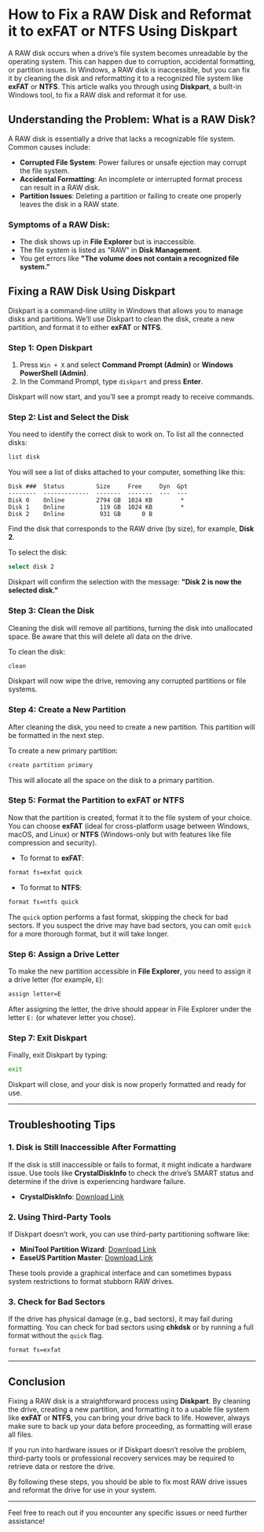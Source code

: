 
# How to Fix a RAW Disk and Reformat it to exFAT or NTFS Using Diskpart

A RAW disk occurs when a drive’s file system becomes unreadable by the operating system. This can happen due to corruption, accidental formatting, or partition issues. In Windows, a RAW disk is inaccessible, but you can fix it by cleaning the disk and reformatting it to a recognized file system like **exFAT** or **NTFS**. This article walks you through using **Diskpart**, a built-in Windows tool, to fix a RAW disk and reformat it for use.

## Understanding the Problem: What is a RAW Disk?

A RAW disk is essentially a drive that lacks a recognizable file system. Common causes include:

- **Corrupted File System**: Power failures or unsafe ejection may corrupt the file system.
- **Accidental Formatting**: An incomplete or interrupted format process can result in a RAW disk.
- **Partition Issues**: Deleting a partition or failing to create one properly leaves the disk in a RAW state.

### Symptoms of a RAW Disk:
- The disk shows up in **File Explorer** but is inaccessible.
- The file system is listed as "RAW" in **Disk Management**.
- You get errors like **"The volume does not contain a recognized file system."**

## Fixing a RAW Disk Using Diskpart

Diskpart is a command-line utility in Windows that allows you to manage disks and partitions. We’ll use Diskpart to clean the disk, create a new partition, and format it to either **exFAT** or **NTFS**.

### **Step 1: Open Diskpart**

1. Press `Win + X` and select **Command Prompt (Admin)** or **Windows PowerShell (Admin)**.
2. In the Command Prompt, type `diskpart` and press **Enter**.

Diskpart will now start, and you’ll see a prompt ready to receive commands.

### **Step 2: List and Select the Disk**

You need to identify the correct disk to work on. To list all the connected disks:

```bash
list disk
```

You will see a list of disks attached to your computer, something like this:

```
Disk ###  Status         Size     Free     Dyn  Gpt
--------  -------------  -------  -------  ---  ---
Disk 0    Online         2794 GB  1024 KB        *
Disk 1    Online          119 GB  1024 KB        *
Disk 2    Online          931 GB      0 B
```

Find the disk that corresponds to the RAW drive (by size), for example, **Disk 2**.

To select the disk:

```bash
select disk 2
```

Diskpart will confirm the selection with the message: **"Disk 2 is now the selected disk."**

### **Step 3: Clean the Disk**

Cleaning the disk will remove all partitions, turning the disk into unallocated space. Be aware that this will delete all data on the drive.

To clean the disk:

```bash
clean
```

Diskpart will now wipe the drive, removing any corrupted partitions or file systems.

### **Step 4: Create a New Partition**

After cleaning the disk, you need to create a new partition. This partition will be formatted in the next step.

To create a new primary partition:

```bash
create partition primary
```

This will allocate all the space on the disk to a primary partition.

### **Step 5: Format the Partition to exFAT or NTFS**

Now that the partition is created, format it to the file system of your choice. You can choose **exFAT** (ideal for cross-platform usage between Windows, macOS, and Linux) or **NTFS** (Windows-only but with features like file compression and security).

- To format to **exFAT**:

```bash
format fs=exfat quick
```

- To format to **NTFS**:

```bash
format fs=ntfs quick
```

The `quick` option performs a fast format, skipping the check for bad sectors. If you suspect the drive may have bad sectors, you can omit `quick` for a more thorough format, but it will take longer.

### **Step 6: Assign a Drive Letter**

To make the new partition accessible in **File Explorer**, you need to assign it a drive letter (for example, `E`):

```bash
assign letter=E
```

After assigning the letter, the drive should appear in File Explorer under the letter `E:` (or whatever letter you chose).

### **Step 7: Exit Diskpart**

Finally, exit Diskpart by typing:

```bash
exit
```

Diskpart will close, and your disk is now properly formatted and ready for use.

---

## Troubleshooting Tips

### 1. **Disk is Still Inaccessible After Formatting**

If the disk is still inaccessible or fails to format, it might indicate a hardware issue. Use tools like **CrystalDiskInfo** to check the drive’s SMART status and determine if the drive is experiencing hardware failure.

- **CrystalDiskInfo**: [Download Link](https://crystalmark.info/en/software/crystaldiskinfo/)

### 2. **Using Third-Party Tools**

If Diskpart doesn’t work, you can use third-party partitioning software like:

- **MiniTool Partition Wizard**: [Download Link](https://www.partitionwizard.com/)
- **EaseUS Partition Master**: [Download Link](https://www.easeus.com/partition-manager/)

These tools provide a graphical interface and can sometimes bypass system restrictions to format stubborn RAW drives.

### 3. **Check for Bad Sectors**

If the drive has physical damage (e.g., bad sectors), it may fail during formatting. You can check for bad sectors using **chkdsk** or by running a full format without the `quick` flag.

```bash
format fs=exfat
```

---

## Conclusion

Fixing a RAW disk is a straightforward process using **Diskpart**. By cleaning the drive, creating a new partition, and formatting it to a usable file system like **exFAT** or **NTFS**, you can bring your drive back to life. However, always make sure to back up your data before proceeding, as formatting will erase all files.

If you run into hardware issues or if Diskpart doesn’t resolve the problem, third-party tools or professional recovery services may be required to retrieve data or restore the drive.

By following these steps, you should be able to fix most RAW drive issues and reformat the drive for use in your system.

---

Feel free to reach out if you encounter any specific issues or need further assistance!
